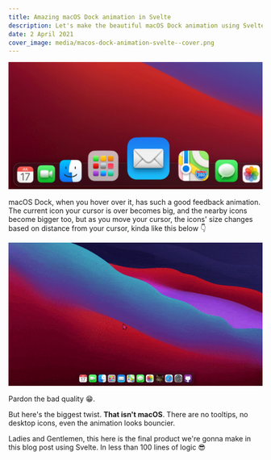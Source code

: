 ```yaml
---
title: Amazing macOS Dock animation in Svelte
description: Let's make the beautiful macOS Dock animation using Svelte
date: 2 April 2021
cover_image: media/macos-dock-animation-svelte--cover.png
---
```


![MacOS Big Sur dock when being animated](../../static/media/macos-dock-animation-svelte--cover.png)

macOS Dock, when you hover over it, has such a good feedback animation. The current icon your cursor is over becomes big, and the nearby icons become bigger too, but as you move your cursor, the icons' size changes based on distance from your cursor, kinda like this below 👇

![Dock animation preview as GIF](../../static/media/macos-dock-animation-svelte--animation-preview.gif)

Pardon the bad quality 😁.

But here's the biggest twist. **That isn't macOS**. There are no tooltips, no desktop icons, even the animation looks bouncier.

Ladies and Gentlemen, this here is the final product we're gonna make in this blog post using Svelte. In less than 100 lines of logic 😎
